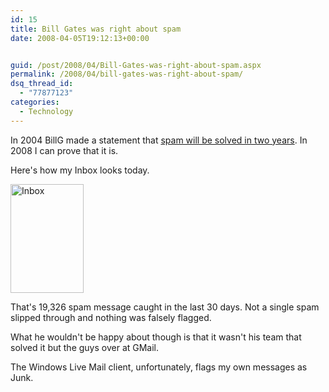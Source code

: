```yaml
---
id: 15
title: Bill Gates was right about spam
date: 2008-04-05T19:12:13+00:00


guid: /post/2008/04/Bill-Gates-was-right-about-spam.aspx
permalink: /2008/04/bill-gates-was-right-about-spam/
dsq_thread_id:
  - "77877123"
categories:
  - Technology
---
```

<p>In 2004 BillG made a statement that <a href="http://www.cbsnews.com/stories/2004/01/24/tech/main595595.shtml">spam will be solved in two years</a>. In 2008 I can prove that it is. </p> <p>Here's how my Inbox looks today.</p> <p><img style="border-right: 0px; border-top: 0px; border-left: 0px; border-bottom: 0px" height="174" alt="Inbox" src="http://www.merill.net/wp-content/uploads/binary/BillGateswasrightaboutspam_10B97/Inbox.jpg" width="117" border="0"> </p> <p>That's 19,326 spam message caught in the last 30 days. Not a single spam slipped through and nothing was falsely flagged. </p> <p>What he wouldn't be happy about though is that it wasn't his team that solved it but the guys over at GMail.</p> <p>The Windows Live Mail client, unfortunately, flags my own messages as Junk.</p>